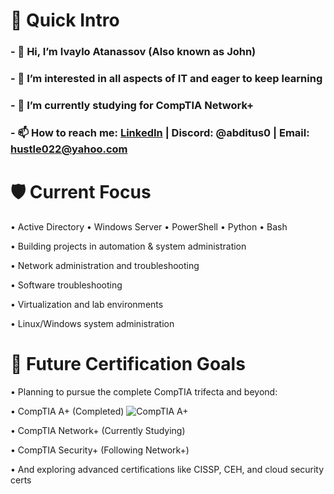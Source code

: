 # 📘 Quick Intro

### - 👋 Hi, I’m Ivaylo Atanassov (Also known as John)
### - 👀 I’m interested in all aspects of IT and eager to keep learning
### - 🌱 I’m currently studying for CompTIA Network+
### - 📫 How to reach me: [LinkedIn](https://www.linkedin.com/in/ivaylo-atanassov-072105176/) | Discord: @abditus0 | Email: hustle022@yahoo.com


# 🛡️ Current Focus

  • Active Directory • Windows Server • PowerShell • Python • Bash
  
  • Building projects in automation & system administration
  
  • Network administration and troubleshooting
  
  • Software troubleshooting
  
  • Virtualization and lab environments
  
  • Linux/Windows system administration

# 🎯 Future Certification Goals

• Planning to pursue the complete CompTIA trifecta and beyond:

• CompTIA A+ (Completed) ![CompTIA A+](https://img.shields.io/badge/CompTIA%20A+-Certified-brightgreen)

• CompTIA Network+ (Currently Studying)

• CompTIA Security+ (Following Network+)

• And exploring advanced certifications like CISSP, CEH, and cloud security certs

<!---
Abditus0/Abditus0 is a ✨ special ✨ repository because its `README.md` (this file) appears on your GitHub profile.
You can click the Preview link to take a look at your changes.
--->
